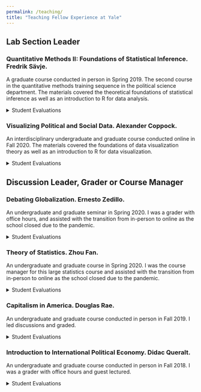```yaml
---
permalink: /teaching/
title: "Teaching Fellow Experience at Yale"
---
```


## Lab Section Leader

### Quantitative Methods II: Foundations of Statistical Inference. Fredrik Sävje.

A graduate course conducted in person in Spring 2019. The second course in the quantitative methods training sequence in the political science department. The materials covered the theoretical foundations of statistical inference as well as an introduction to R for data analysis.

<details>
  <summary>Student Evaluations</summary>
  <ul>
    <li>Overall assessment on a 5-point scale:</li>
    <img src="http://hikaruyamagishi.github.io/files/teaching_eval/yamagishi_eval_plsc503_sm.png" width="400" />
    <li>Selected student feedback:</li>

    <blockquote>
    <q>Hikaru is a very friendly and patient TF. She is always open for any kind of questions, and she even took her time to set up some softwares on students' laptops.</q>
    </blockquote>

    <blockquote>
    <q>Hikaru is very good at responding to emailed queries. She obviously prepares intensively for each section.</q>
    </blockquote>

    <blockquote>
    <q>Hikaru - I really appreciated how organized you were in section and how you always made sure everyone was on the same page.</q>
    </blockquote>

    <li>See <a href="https://hikaruyamagishi.github.io/teaching/201901-teaching">student evaluations in full</a>.</li>
  </ul>
</details>

### Visualizing Political and Social Data. Alexander Coppock.

An interdisciplinary undergraduate and graduate course conducted online in Fall 2020. The materials covered the foundations of data visualization theory as well as an introduction to R for data visualization.

<details>
  <summary>Student Evaluations</summary>
  <ul>
    <li>Overall assessment on a 5-point scale:</li>
    <img src="http://hikaruyamagishi.github.io/files/teaching_eval/yamagishi_eval_plsc349_sm.png" width="400" />
    <li>Selected student feedback:</li>
    <blockquote>
    <q>Hikaru did really well with a very tough job to try to teach us a lot of coding in a very short period of time. She is also kind and easily reachable.</q>
    </blockquote>

    <blockquote>
    <q>strengths: code was very detailed and answered questions clearly, facilitated discussions and kept us engaged, availability outside of class (office hours, email, piazza) weaknesses: nothing at this time</q>
    </blockquote>

    <blockquote>
    <q>Hikaru is a lifesaver! She was always happy to meet outside of section to go over issues with code and the class in general and she was really good at explaining some of the nuances of the code to someone who is not familiar with R at all.</q>
    </blockquote>

    <li>See <a href="https://hikaruyamagishi.github.io/teaching/202009-teaching">student evaluations in full</a>.</li>
  </ul>
</details>


## Discussion Leader, Grader or Course Manager

### Debating Globalization. Ernesto Zedillo.

An undergraduate and graduate seminar in Spring 2020. I was a grader with office hours, and assisted with the transition from in-person to online as the school closed due to the pandemic.

<details>
  <summary>Student Evaluations</summary>
  <ul>
    <p>No responses collected by Yale.</p>
  </ul>
</details>

### Theory of Statistics. Zhou Fan.

An undergraduate and graduate course in Spring 2020. I was the course manager for this large statistics course and assisted with the transition from in-person to online as the school closed due to the pandemic.

<details>
  <summary>Student Evaluations</summary>
  <ul>
    <p>No responses collected by Yale.</p>
  </ul>
</details>

### Capitalism in America. Douglas Rae.

An undergraduate and graduate course conducted in person in Fall 2019. I led discussions and graded.

<details>
  <summary>Student Evaluations</summary>
  <ul>
    <li>Overall assessment on a 5-point scale:</li>
    <img src="http://hikaruyamagishi.github.io/files/teaching_eval/yamagishi_eval_plsc270_sm.png" width="400" />
    <li>Selected student feedback:</li>

    <blockquote>
    <q>Hikaru was a really great teaching fellow! I emailed her numerous times with questions and she always responded promptly and was very helpful. She led great discussion sections and was clearly very prepared and organized.</q>
    </blockquote>

    <blockquote>
    <q>Hikaru was accessible and helpful during office hours and helped to facilitate conversation through the breakout sessions led by prompting engagement and sharing her own perspectives.</q>
    </blockquote>

    <blockquote>
    <q>She added to the material discussed in class.</q>
    </blockquote>
    <li>See <a href="https://hikaruyamagishi.github.io/teaching/201909-teaching">student evaluations in full</a>.</li>
  </ul>
</details>

### Introduction to International Political Economy. Didac Queralt.

An undergraduate and graduate course conducted in person in Fall 2018. I was a grader with office hours and guest lectured.

<details>
  <summary>Student Evaluations</summary>
  <ul>
    <li>Overall assessment on a 5-point scale:</li>
    <img src="http://hikaruyamagishi.github.io/files/teaching_eval/yamagishi_eval_plsc186_sm.png" width="400" />
    <li>Selected student feedback:</li>

    <blockquote>
    <q>Great TA! She was very helpful and knowledgeable. Her background in finance provided and unique perspective on financial systems.</q>
    </blockquote>

    <blockquote>
    <q>Extremely accessible and helpful at explaining difficult concepts</q>
    </blockquote>

    <blockquote>
    <q>Hikaru is an excellent Teaching Fellow and was always willing to meet with us to discuss any doubts we were having about the coursework or the class in general. She brought in interesting and relevant perspectives from her experience in finance, and she made the subjects covered in class very accessible for those of us who were struggling with class assignments.</q>
    </blockquote>
    <li>See <a href="https://hikaruyamagishi.github.io/teaching/201809-teaching">student evaluations in full</a>.</li>
  </ul>
</details>

